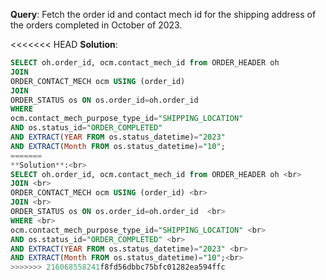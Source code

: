 **Query**: Fetch the order id and contact mech id for the shipping address of the orders completed in October of 2023.<br>

<<<<<<< HEAD
**Solution**:
```sql
SELECT oh.order_id, ocm.contact_mech_id from ORDER_HEADER oh 
JOIN 
ORDER_CONTACT_MECH ocm USING (order_id) 
JOIN 
ORDER_STATUS os ON os.order_id=oh.order_id  
WHERE 
ocm.contact_mech_purpose_type_id="SHIPPING_LOCATION" 
AND os.status_id="ORDER_COMPLETED" 
AND EXTRACT(YEAR FROM os.status_datetime)="2023" 
AND EXTRACT(Month FROM os.status_datetime)="10";
=======
**Solution**:<br>
SELECT oh.order_id, ocm.contact_mech_id from ORDER_HEADER oh <br>
JOIN <br>
ORDER_CONTACT_MECH ocm USING (order_id) <br>
JOIN <br>
ORDER_STATUS os ON os.order_id=oh.order_id  <br>
WHERE <br>
ocm.contact_mech_purpose_type_id="SHIPPING_LOCATION" <br>
AND os.status_id="ORDER_COMPLETED" <br>
AND EXTRACT(YEAR FROM os.status_datetime)="2023" <br>
AND EXTRACT(Month FROM os.status_datetime)="10";<br>
>>>>>>> 216068558241f8fd56dbbc75bfc01282ea594ffc


